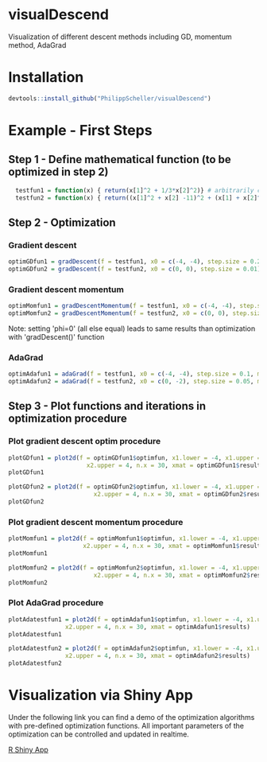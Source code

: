 # visualDescend
Visualization of different descent methods including GD, momentum method, AdaGrad

# Installation
```r
devtools::install_github("PhilippScheller/visualDescend")
```

# Example - First Steps

## Step 1 - Define mathematical function (to be optimized in step 2)
```r
  testfun1 = function(x) { return(x[1]^2 + 1/3*x[2]^2)} # arbitrarily chosen
  testfun2 = function(x) { return((x[1]^2 + x[2] -11)^2 + (x[1] + x[2]^2 - 7)^2)} # himmelblau's
  ```
## Step 2 - Optimization

### Gradient descent
```r
optimGDfun1 = gradDescent(f = testfun1, x0 = c(-4, -4), step.size = 0.2)
optimGDfun2 = gradDescent(f = testfun2, x0 = c(0, 0), step.size = 0.01)
```

### Gradient descent momentum
```r
optimMomfun1 = gradDescentMomentum(f = testfun1, x0 = c(-4, -4), step.size = 0.2, phi = 0.3)
optimMomfun2 = gradDescentMomentum(f = testfun2, x0 = c(0, 0), step.size = 0.01, phi = 0.3)
```
Note: setting 'phi=0' (all else equal) leads to same results than optimization with 'gradDescent()' function

### AdaGrad
```r
optimAdafun1 = adaGrad(f = testfun1, x0 = c(-4, -4), step.size = 0.1, max.iter = 1000)
optimAdafun2 = adaGrad(f = testfun2, x0 = c(0, -2), step.size = 0.05, max.iter = 1000)
```

## Step 3 - Plot functions and iterations in optimization procedure

### Plot gradient descent optim procedure
```r
plotGDfun1 = plot2d(f = optimGDfun1$optimfun, x1.lower = -4, x1.upper = 4, x2.lower = -4,
                      x2.upper = 4, n.x = 30, xmat = optimGDfun1$results)
plotGDfun1

plotGDfun2 = plot2d(f = optimGDfun2$optimfun, x1.lower = -4, x1.upper = 4, x2.lower = -4,
                        x2.upper = 4, n.x = 30, xmat = optimGDfun2$results)
plotGDfun2
```

### Plot gradient descent momentum procedure
```r
plotMomfun1 = plot2d(f = optimMomfun1$optimfun, x1.lower = -4, x1.upper = 4, x2.lower = -4,
                     x2.upper = 4, n.x = 30, xmat = optimMomfun1$results)
plotMomfun1

plotMomfun2 = plot2d(f = optimMomfun2$optimfun, x1.lower = -4, x1.upper = 4, x2.lower = -4,
                        x2.upper = 4, n.x = 30, xmat = optimMomfun2$results)
plotMomfun2
```

### Plot AdaGrad procedure
```r
plotAdatestfun1 = plot2d(f = optimAdafun1$optimfun, x1.lower = -4, x1.upper = 4, x2.lower = -4,
                x2.upper = 4, n.x = 30, xmat = optimAdafun1$results)
plotAdatestfun1

plotAdatestfun2 = plot2d(f = optimAdafun2$optimfun, x1.lower = -4, x1.upper = 4, x2.lower = -4,
                x2.upper = 4, n.x = 30, xmat = optimAdafun2$results)
plotAdatestfun2
```

# Visualization via Shiny App
Under the following link you can find a demo of the optimization algorithms with pre-defined 
optimization functions. All important parameters of the optimization can be controlled and
updated in realtime.


[R Shiny App](https://philippscheller.shinyapps.io/shinyapp/)





